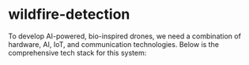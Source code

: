 # wildfire-detection
To develop AI-powered, bio-inspired drones, we need a combination of hardware, AI, IoT, and communication technologies. Below is the comprehensive tech stack for this system:

